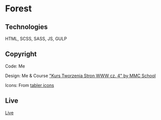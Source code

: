 # Forest

## Technologies
HTML, SCSS, SASS, JS, GULP

## Copyright
Code: Me 

Design: Me & Course ["Kurs Tworzenia Stron WWW cz. 4" by MMC School](https://mmcschool.teachable.com/p/kurs-tworzenia-stron-www-cz-4)

Icons: From [tabler icons](https://tabler-icons.io/)

## Live
[Live](https://marcing20067.github.io/forest/)
